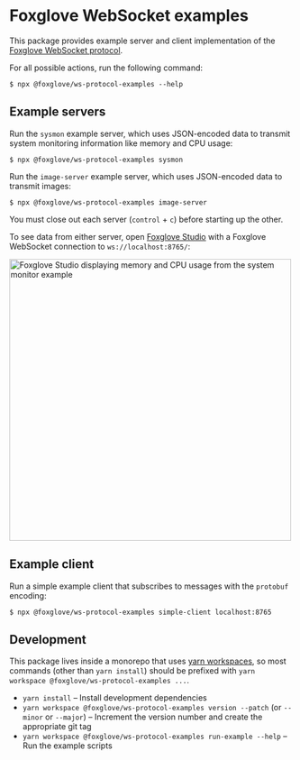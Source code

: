 # Foxglove WebSocket examples

This package provides example server and client implementation of the [Foxglove WebSocket protocol](https://github.com/foxglove/ws-protocol).

For all possible actions, run the following command:

```
$ npx @foxglove/ws-protocol-examples --help
```

## Example servers

Run the `sysmon` example server, which uses JSON-encoded data to transmit system monitoring information like memory and CPU usage:

```
$ npx @foxglove/ws-protocol-examples sysmon
```

Run the `image-server` example server, which uses JSON-encoded data to transmit images:

```
$ npx @foxglove/ws-protocol-examples image-server
```

You must close out each server (`control` + `c`) before starting up the other.

To see data from either server, open [Foxglove Studio](https://studio.foxglove.dev?ds=foxglove-websocket&ds.url=ws://localhost:8765/) with a Foxglove WebSocket connection to `ws://localhost:8765/`:

<img width="500" alt="Foxglove Studio displaying memory and CPU usage from the system monitor example" src="https://user-images.githubusercontent.com/14237/145313065-85c05645-6b29-4eb2-a498-849c83f8792d.png">

## Example client

Run a simple example client that subscribes to messages with the `protobuf` encoding:

```
$ npx @foxglove/ws-protocol-examples simple-client localhost:8765
```

## Development

This package lives inside a monorepo that uses [yarn workspaces](https://yarnpkg.com/features/workspaces), so most commands (other than `yarn install`) should be prefixed with `yarn workspace @foxglove/ws-protocol-examples ...`.

- `yarn install` – Install development dependencies
- `yarn workspace @foxglove/ws-protocol-examples version --patch` (or `--minor` or `--major`) – Increment the version number and create the appropriate git tag
- `yarn workspace @foxglove/ws-protocol-examples run-example --help` – Run the example scripts
